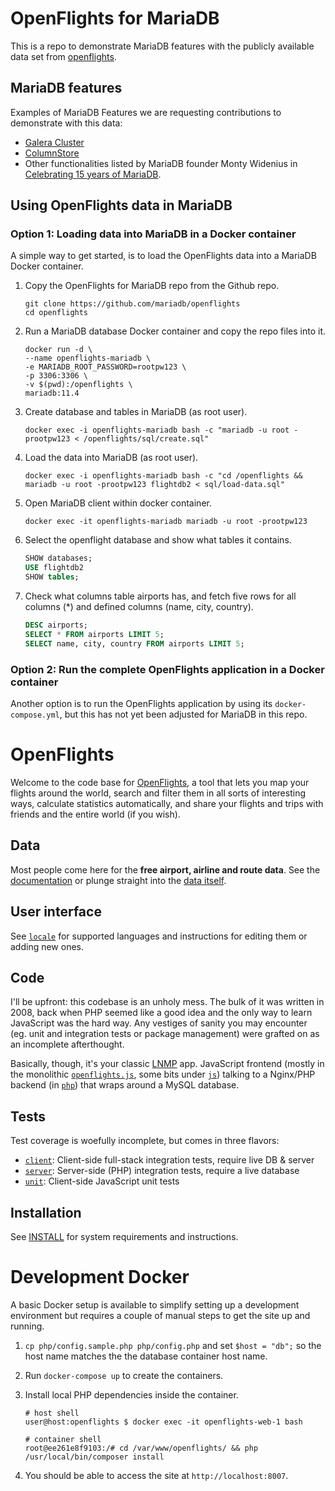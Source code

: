 # OpenFlights for MariaDB
This is a repo to demonstrate MariaDB features with the publicly available data set from [openflights](https://github.com/jpatokal/openflights).

## MariaDB features
Examples of MariaDB Features we are requesting contributions to demonstrate with this data: 

* [Galera Cluster](https://mariadb.com/docs/galera-cluster)
* [ColumnStore](https://mariadb.com/docs/columnstore)
* Other functionalities listed by MariaDB founder Monty Widenius in [Celebrating 15 years of MariaDB](https://monty-says.blogspot.com/2024/10/celebrating-15-years-of-mariadb.html).

## Using OpenFlights data in MariaDB

### Option 1: Loading data into MariaDB in a Docker container

A simple way to get started, is to load the OpenFlights data into a MariaDB Docker container. 

1. Copy the OpenFlights for MariaDB repo from the Github repo.

	```
	git clone https://github.com/mariadb/openflights
	cd openflights
	```

2. Run a MariaDB database Docker container and copy the repo files into it.

	```
	docker run -d \
  	--name openflights-mariadb \
  	-e MARIADB_ROOT_PASSWORD=rootpw123 \
  	-p 3306:3306 \
  	-v $(pwd):/openflights \
  	mariadb:11.4
	```

3. Create database and tables in MariaDB (as root user).

	```
	docker exec -i openflights-mariadb bash -c "mariadb -u root -prootpw123 < /openflights/sql/create.sql"
	```

4. Load the data into MariaDB (as root user).
 
	```
	docker exec -i openflights-mariadb bash -c "cd /openflights && mariadb -u root -prootpw123 flightdb2 < sql/load-data.sql"
	```

5. Open MariaDB client within docker container.

	```
	docker exec -it openflights-mariadb mariadb -u root -prootpw123
	```

6. Select the openflight database and show what tables it contains.

	```sql
	SHOW databases;
	USE flightdb2
	SHOW tables;
	```

7. Check what columns table airports has, and fetch five rows for all columns (*) and defined columns (name, city, country).

	```sql
	DESC airports;
	SELECT * FROM airports LIMIT 5;
	SELECT name, city, country FROM airports LIMIT 5;
	```

### Option 2: Run the complete OpenFlights application in a Docker container

Another option is to run the OpenFlights application by using its ```docker-compose.yml```, but this has not yet been adjusted for MariaDB in this repo.

# OpenFlights

Welcome to the code base for [OpenFlights](https://openflights.org), a tool that lets you map your flights around the world, search and filter them in all sorts of interesting ways, calculate statistics automatically, and share your flights and trips with friends and the entire world (if you wish).

## Data

Most people come here for the **free airport, airline and route data**. See the [documentation](https://openflights.org/data.php) or plunge straight into the [data itself](data/).

## User interface

See [`locale`](locale/) for supported languages and instructions for editing them or adding new ones.

## Code

I'll be upfront: this codebase is an unholy mess. The bulk of it was written in 2008, back when PHP seemed like a good idea and the only way to learn JavaScript was the hard way. Any vestiges of sanity you may encounter (eg. unit and integration tests or package management) were grafted on as an incomplete afterthought.

Basically, though, it's your classic [LNMP](https://en.wikipedia.org/wiki/LAMP_%28software_bundle%29) app. JavaScript frontend (mostly in the monolithic [`openflights.js`](openflights.js), some bits under [`js`](js/)) talking to a Nginx/PHP backend (in [`php`](php/)) that wraps around a MySQL database.

## Tests

Test coverage is woefully incomplete, but comes in three flavors:

- [`client`](test/client/): Client-side full-stack integration tests, require live DB & server
- [`server`](test/server/): Server-side (PHP) integration tests, require a live database
- [`unit`](test/unit/): Client-side JavaScript unit tests

## Installation

See [INSTALL](INSTALL) for system requirements and instructions.

# Development Docker

A basic Docker setup is available to simplify setting up a development environment but requires a
couple of manual steps to get the site up and running.

1. `cp php/config.sample.php php/config.php` and set `$host = "db";` so the host name matches the
   the database container host name.
2. Run `docker-compose up` to create the containers.
3. Install local PHP dependencies inside the container.

   ```
   # host shell
   user@host:openflights $ docker exec -it openflights-web-1 bash

   # container shell
   root@ee261e8f9103:/# cd /var/www/openflights/ && php /usr/local/bin/composer install
   ```

4. You should be able to access the site at `http://localhost:8007`.
